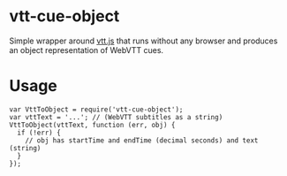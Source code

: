 vtt-cue-object
===

Simple wrapper around [vtt.js](https://github.com/mozilla/vtt.js) that runs without any browser and produces an object representation of WebVTT cues.

# Usage

```
var VttToObject = require('vtt-cue-object');
var vttText = '...'; // (WebVTT subtitles as a string)
VttToObject(vttText, function (err, obj) {
  if (!err) {
    // obj has startTime and endTime (decimal seconds) and text (string)
  }
});
